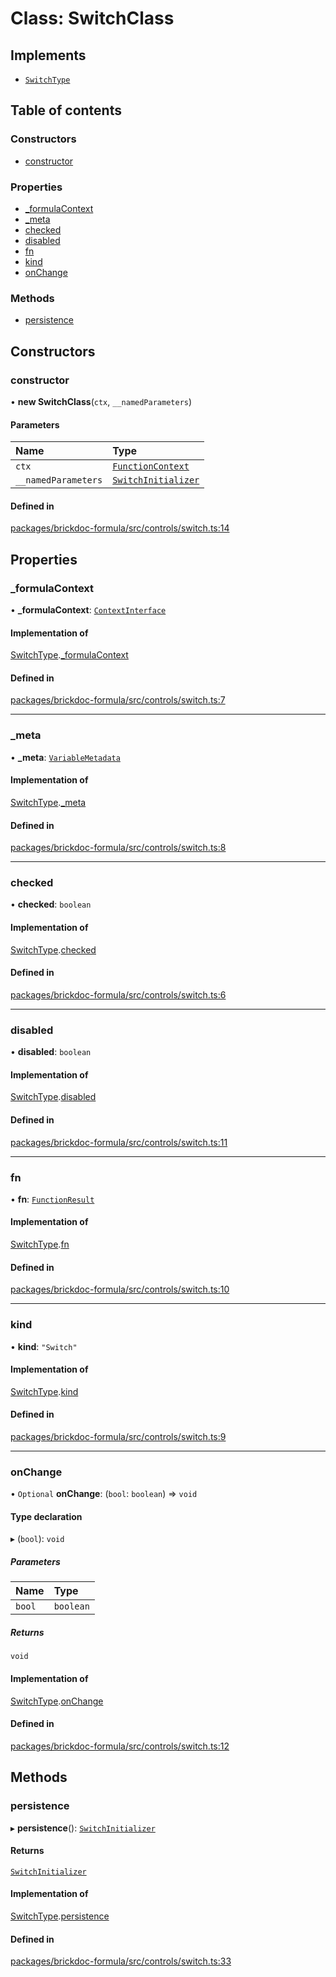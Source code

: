 # Class: SwitchClass

## Implements

- [`SwitchType`](../interfaces/SwitchType.md)

## Table of contents

### Constructors

- [constructor](SwitchClass.md#constructor)

### Properties

- [\_formulaContext](SwitchClass.md#_formulacontext)
- [\_meta](SwitchClass.md#_meta)
- [checked](SwitchClass.md#checked)
- [disabled](SwitchClass.md#disabled)
- [fn](SwitchClass.md#fn)
- [kind](SwitchClass.md#kind)
- [onChange](SwitchClass.md#onchange)

### Methods

- [persistence](SwitchClass.md#persistence)

## Constructors

### <a id="constructor" name="constructor"></a> constructor

• **new SwitchClass**(`ctx`, `__namedParameters`)

#### Parameters

| Name                | Type                                                      |
| :------------------ | :-------------------------------------------------------- |
| `ctx`               | [`FunctionContext`](../interfaces/FunctionContext.md)     |
| `__namedParameters` | [`SwitchInitializer`](../interfaces/SwitchInitializer.md) |

#### Defined in

[packages/brickdoc-formula/src/controls/switch.ts:14](https://github.com/mashcard/mashcard/blob/main/packages/brickdoc-formula/src/controls/switch.ts#L14)

## Properties

### <a id="_formulacontext" name="_formulacontext"></a> \_formulaContext

• **\_formulaContext**: [`ContextInterface`](../interfaces/ContextInterface.md)

#### Implementation of

[SwitchType](../interfaces/SwitchType.md).[\_formulaContext](../interfaces/SwitchType.md#_formulacontext)

#### Defined in

[packages/brickdoc-formula/src/controls/switch.ts:7](https://github.com/mashcard/mashcard/blob/main/packages/brickdoc-formula/src/controls/switch.ts#L7)

---

### <a id="_meta" name="_meta"></a> \_meta

• **\_meta**: [`VariableMetadata`](../interfaces/VariableMetadata.md)

#### Implementation of

[SwitchType](../interfaces/SwitchType.md).[\_meta](../interfaces/SwitchType.md#_meta)

#### Defined in

[packages/brickdoc-formula/src/controls/switch.ts:8](https://github.com/mashcard/mashcard/blob/main/packages/brickdoc-formula/src/controls/switch.ts#L8)

---

### <a id="checked" name="checked"></a> checked

• **checked**: `boolean`

#### Implementation of

[SwitchType](../interfaces/SwitchType.md).[checked](../interfaces/SwitchType.md#checked)

#### Defined in

[packages/brickdoc-formula/src/controls/switch.ts:6](https://github.com/mashcard/mashcard/blob/main/packages/brickdoc-formula/src/controls/switch.ts#L6)

---

### <a id="disabled" name="disabled"></a> disabled

• **disabled**: `boolean`

#### Implementation of

[SwitchType](../interfaces/SwitchType.md).[disabled](../interfaces/SwitchType.md#disabled)

#### Defined in

[packages/brickdoc-formula/src/controls/switch.ts:11](https://github.com/mashcard/mashcard/blob/main/packages/brickdoc-formula/src/controls/switch.ts#L11)

---

### <a id="fn" name="fn"></a> fn

• **fn**: [`FunctionResult`](../interfaces/FunctionResult.md)

#### Implementation of

[SwitchType](../interfaces/SwitchType.md).[fn](../interfaces/SwitchType.md#fn)

#### Defined in

[packages/brickdoc-formula/src/controls/switch.ts:10](https://github.com/mashcard/mashcard/blob/main/packages/brickdoc-formula/src/controls/switch.ts#L10)

---

### <a id="kind" name="kind"></a> kind

• **kind**: `"Switch"`

#### Implementation of

[SwitchType](../interfaces/SwitchType.md).[kind](../interfaces/SwitchType.md#kind)

#### Defined in

[packages/brickdoc-formula/src/controls/switch.ts:9](https://github.com/mashcard/mashcard/blob/main/packages/brickdoc-formula/src/controls/switch.ts#L9)

---

### <a id="onchange" name="onchange"></a> onChange

• `Optional` **onChange**: (`bool`: `boolean`) => `void`

#### Type declaration

▸ (`bool`): `void`

##### Parameters

| Name   | Type      |
| :----- | :-------- |
| `bool` | `boolean` |

##### Returns

`void`

#### Implementation of

[SwitchType](../interfaces/SwitchType.md).[onChange](../interfaces/SwitchType.md#onchange)

#### Defined in

[packages/brickdoc-formula/src/controls/switch.ts:12](https://github.com/mashcard/mashcard/blob/main/packages/brickdoc-formula/src/controls/switch.ts#L12)

## Methods

### <a id="persistence" name="persistence"></a> persistence

▸ **persistence**(): [`SwitchInitializer`](../interfaces/SwitchInitializer.md)

#### Returns

[`SwitchInitializer`](../interfaces/SwitchInitializer.md)

#### Implementation of

[SwitchType](../interfaces/SwitchType.md).[persistence](../interfaces/SwitchType.md#persistence)

#### Defined in

[packages/brickdoc-formula/src/controls/switch.ts:33](https://github.com/mashcard/mashcard/blob/main/packages/brickdoc-formula/src/controls/switch.ts#L33)
